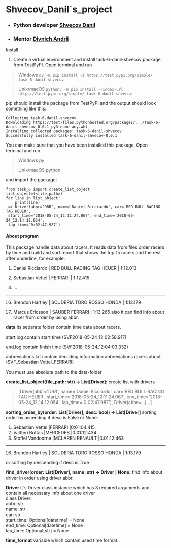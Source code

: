 # Shvecov_Danil`s_project

+ ### Python developer [Shvecov Danil](https://github.com/Danil1994)
+ ### Mentor [Divnich Andrii](https://github.com/DivnychAndrii)

Install

1. Create a virtual environment and install task-6-danil-shvecov
   package from TestPyPI. Open terminal and run

> Windows ```py -m pip install -i https://test.pypi.org/simple/ task-6-danil-shvecov```

> Unix/macOS ```python3 -m pip install --index-url https://test.pypi.org/simple/ task-6-danil-shvecov```

pip should install the package from TestPyPI and the output should look something like this:

```
Collecting task-6-danil-shvecov
Downloading https://test-files.pythonhosted.org/packages/.../task-6-danil-shvecov_0.0.1-py3-none-any.whl
Installing collected packages: task-6-danil-shvecov
Successfully installed task-6-danil-shvecov-0.0.1
```

You can make sure that you have been installed this package. Open terminal
and run

> Windows py
>
> Unix/macOS python
>
and import the package:

```
from task_6 import create_list_object
list_object=(<file_path>)
for line in list_object:
    print(line)
 => Driver(abbr='DRR', name='Daniel Ricciardo', car='RED BULL RACING TAG HEUER', 
 start_time='2018-05-24_12:11:24.067', end_time='2018-05-24_12:14:12.054', 
 lap_time='0:02:47.987')

```

#### About program

This package handle data about racers.
It reads data from files order racers by time and build and sort report that
shows the top 15 racers and the rest after underline, for example:

1. Daniel Ricciardo | RED BULL RACING TAG HEUER | 1:12.013

2. Sebastian Vettel | FERRARI | 1:12.415

3. ...

------------------------------------------------------------------------

16. Brendon Hartley | SCUDERIA TORO ROSSO HONDA | 1:13.179

17. Marcus Ericsson | SAUBER FERRARI | 1:13.265
 also it can find info about racer from order by using abbr.


**data**  its separate folder contain time data about racers.

start.log contain start time (SVF2018-05-24_12:02:58.917)

end.log contain finish time (SVF2018-05-24_12:04:03.332)

abbreviations.txt contain decoding information abbreviations racers about.
(SVF_Sebastian Vettel_FERRARI)

You must use absolute path to the data-folder

**create_list_object(file_path: str) -> List[Driver]:** create list with drivers 
> [Driver(abbr='DRR', name='Daniel Ricciardo', 
> car='RED BULL RACING TAG HEUER', 
> start_time='2018-05-24_12:11:24.067', 
> end_time='2018-05-24_12:14:12.054', 
> lap_time='0:02:47.987'), Driver(abbr=...)...]


**sorting_order_by(order: List[Driver], desc: bool) -> List[Driver]** sorting order by ascending if
desc is False or None:
1. Sebastian Vettel  |FERRARI                   |0:01:04.415
2. Valtteri Bottas   |MERCEDES                  |0:01:12.434
3. Stoffel Vandoorne |MCLAREN RENAULT           |0:01:12.463
---------------------------------------------
16. Brendon Hartley | SCUDERIA TORO ROSSO HONDA | 1:13.179

or sorting by descending if desc is True

**find_driver(order: List[Driver], name: str) -> Driver | None:** find info about driver
in order using driver abbr.

**Driver** it`s Driver class instance which has 3 
required arguments and contain all necessary info
about one driver<br>
class Driver:<br>
    abbr: str<br>
    name: str<br>
    car: str<br>
    start_time: Optional[datetime] = None<br>
    end_time: Optional[datetime] = None<br>
    lap_time: Optional[str] = None<br>

**time_format** variable which contain used time format.
